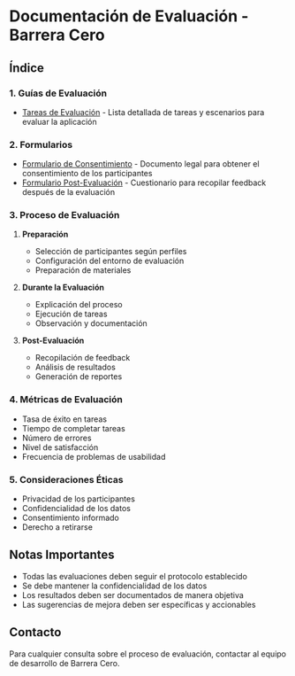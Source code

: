 # Documentación de Evaluación - Barrera Cero

## Índice

### 1. Guías de Evaluación
- [Tareas de Evaluación](tareas_evaluacion.md) - Lista detallada de tareas y escenarios para evaluar la aplicación

### 2. Formularios
- [Formulario de Consentimiento](formulario_consentimiento.md) - Documento legal para obtener el consentimiento de los participantes
- [Formulario Post-Evaluación](formulario_post_evaluacion.md) - Cuestionario para recopilar feedback después de la evaluación

### 3. Proceso de Evaluación
1. **Preparación**
   - Selección de participantes según perfiles
   - Configuración del entorno de evaluación
   - Preparación de materiales

2. **Durante la Evaluación**
   - Explicación del proceso
   - Ejecución de tareas
   - Observación y documentación

3. **Post-Evaluación**
   - Recopilación de feedback
   - Análisis de resultados
   - Generación de reportes

### 4. Métricas de Evaluación
- Tasa de éxito en tareas
- Tiempo de completar tareas
- Número de errores
- Nivel de satisfacción
- Frecuencia de problemas de usabilidad

### 5. Consideraciones Éticas
- Privacidad de los participantes
- Confidencialidad de los datos
- Consentimiento informado
- Derecho a retirarse

## Notas Importantes
- Todas las evaluaciones deben seguir el protocolo establecido
- Se debe mantener la confidencialidad de los datos
- Los resultados deben ser documentados de manera objetiva
- Las sugerencias de mejora deben ser específicas y accionables

## Contacto
Para cualquier consulta sobre el proceso de evaluación, contactar al equipo de desarrollo de Barrera Cero. 
